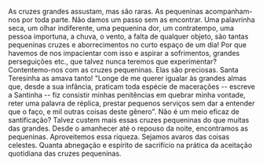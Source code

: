 As cruzes grandes assustam, mas são raras. As pequeninas acompanham-nos por toda parte. Não damos um passo sem as encontrar. Uma palavrinha seca, um olhar indiferente, uma pequenina dor, um contratempo, uma pessoa importuna, a chuva, o vento, a falta de qualquer objeto, são tantas pequeninas cruzes e aborrecimentos no curto espaço de um dia! Por que havemos de nos impacientar com isso e aspirar a sofrimentos, grandes perseguições etc., que talvez nunca teremos que experimentar? Contentemo-nos com as cruzes pequeninas. Elas são preciosas. Santa Teresinha as amava tanto! "Longe de me querer igualar às grandes almas que, desde a sua infância, praticam toda espécie de macerações -- escreve a Santinha -- fiz consistir minhas penitências em quebrar minha vontade, reter uma palavra de réplica, prestar pequenos serviços sem dar a entender que o faço, e mil outras coisas deste gênero". Não é um meio eficaz de santificação? Talvez custem mais essas cruzes pequeninas do que muitas das grandes. Desde o amanhecer até o repouso da noite, encontramos as pequeninas. Aproveitemos essa riqueza. Sejamos avaros das coisas celestes. Quanta abnegação e espírito de sacrifício na prática da aceitação quotidiana das cruzes pequeninas.